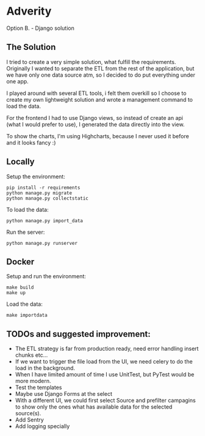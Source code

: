 # Adverity

Option B. - Django solution

## The Solution

I tried to create a very simple solution, what fulfill the requirements. 
Originally I wanted to separate the ETL from the rest of the application, 
but we have only one data source atm, so I decided to do put everything under one app.

I played around with several ETL tools, i felt them overkill so I choose to create my own 
lightweight solution and wrote a management command to load the data. 

For the frontend I had to use Django views, so instead of create an api (what I would prefer to use), 
I generated the data directly into the view.

To show the charts, I'm using Highcharts, because I never used it before and it looks fancy :)

## Locally
Setup the environment:
```
pip install -r requirements
python manage.py migrate
python manage.py collectstatic
```
To load the data:
```
python manage.py import_data
```
Run the server:
```
python manage.py runserver
```

## Docker

Setup and run the environment:
```
make build
make up
```

Load the data:
```
make importdata
```

## TODOs and suggested improvement:

* The ETL strategy is far from production ready, need error handling insert chunks etc...
* If we want to trigger the file load from the UI, we need celery to do the load in the background.
* When I have limited amount of time I use UnitTest, but PyTest would be more modern.
* Test the templates
* Maybe use Django Forms at the select
* With a different UI, we could first select Source and prefilter campagins to show only the ones 
what has available data for the selected source(s).
* Add Sentry
* Add logging specially